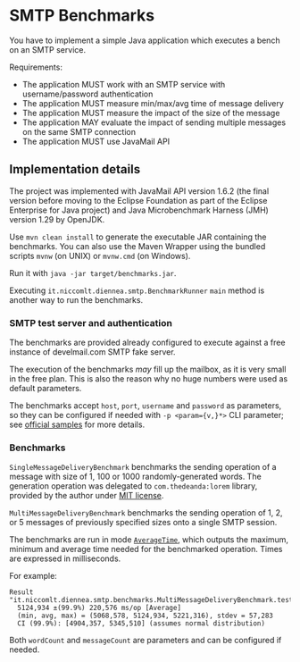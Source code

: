 # SMTP Benchmarks

You have to implement a simple Java application which executes a bench on an SMTP service.

Requirements:

- The application MUST work with an SMTP service with username/password authentication
- The application MUST measure min/max/avg time of message delivery
- The application MUST measure the impact of the size of the message
- The application MAY evaluate the impact of sending multiple messages on the same SMTP connection
- The application MUST use JavaMail API

## Implementation details

The project was implemented with JavaMail API version 1.6.2 
(the final version before moving to the Eclipse Foundation as part of the Eclipse Enterprise for Java project)
and Java Microbenchmark Harness (JMH) version 1.29 by OpenJDK.

Use `mvn clean install` to generate the executable JAR containing the benchmarks.
You can also use the Maven Wrapper using the bundled scripts `mvnw` (on UNIX) or `mvnw.cmd` (on Windows). 

Run it with `java -jar target/benchmarks.jar`.

Executing `it.niccomlt.diennea.smtp.BenchmarkRunner` `main` method is another way to run the benchmarks.

### SMTP test server and authentication

The benchmarks are provided already configured to execute against a free instance of develmail.com SMTP fake server.

The execution of the benchmarks _may_ fill up the mailbox, as it is very small in the free plan.
This is also the reason why no huge numbers were used as default parameters.

The benchmarks accept `host`, `port`, `username` and `password` as parameters, so they can be configured if needed with `-p <param={v,}*>` CLI parameter; 
see [official samples](https://github.com/openjdk/jmh/blob/master/jmh-samples/src/main/java/org/openjdk/jmh/samples/JMHSample_27_Params.java#L76-L92) for more details.

### Benchmarks

`SingleMessageDeliveryBenchmark` benchmarks the sending operation of a message with size of 1, 100 or 1000 randomly-generated words.
The generation operation was delegated to `com.thedeanda:lorem` library, provided by the author under [MIT license](https://github.com/mdeanda/lorem/blob/master/license.txt).

`MultiMessageDeliveryBenchmark` benchmarks the sending operation of 1, 2, or 5 messages of previously specified sizes onto a single SMTP session.

The benchmarks are run in mode [`AverageTime`](https://javadoc.io/static/org.openjdk.jmh/jmh-core/1.29/org/openjdk/jmh/annotations/Mode.html#AverageTime),
which outputs the maximum, minimum and average time needed for the benchmarked operation.
Times are expressed in milliseconds.

For example:

```
Result "it.niccomlt.diennea.smtp.benchmarks.MultiMessageDeliveryBenchmark.testSend":
  5124,934 ±(99.9%) 220,576 ms/op [Average]
  (min, avg, max) = (5068,578, 5124,934, 5221,316), stdev = 57,283
  CI (99.9%): [4904,357, 5345,510] (assumes normal distribution)
```

Both `wordCount` and `messageCount` are parameters and can be configured if needed.
